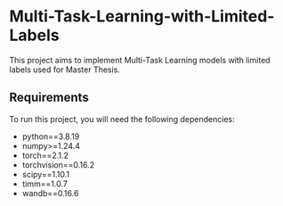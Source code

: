 # Multi-Task-Learning-with-Limited-Labels

This project aims to implement Multi-Task Learning models with limited labels used for Master Thesis.
## Requirements

To run this project, you will need the following dependencies:

*   python==3.8.19
*   numpy>=1.24.4
*   torch==2.1.2
*   torchvision==0.16.2
*   scipy==1.10.1
*   timm==1.0.7
*   wandb==0.16.6